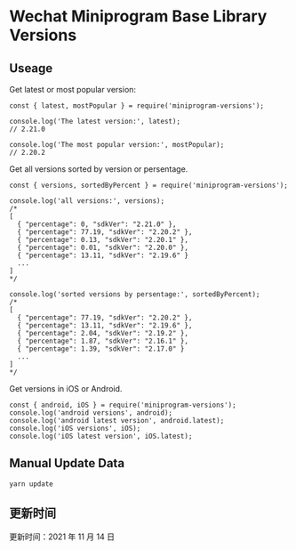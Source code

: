 
# Wechat Miniprogram Base Library Versions

## Useage

Get latest or most popular version:

```;
const { latest, mostPopular } = require('miniprogram-versions');

console.log('The latest version:', latest);
// 2.21.0

console.log('The most popular version:', mostPopular);
// 2.20.2

```

Get all versions sorted by version or persentage.

```
const { versions, sortedByPercent } = require('miniprogram-versions');

console.log('all versions:', versions);
/*
[
  { "percentage": 0, "sdkVer": "2.21.0" },
  { "percentage": 77.19, "sdkVer": "2.20.2" },
  { "percentage": 0.13, "sdkVer": "2.20.1" },
  { "percentage": 0.01, "sdkVer": "2.20.0" },
  { "percentage": 13.11, "sdkVer": "2.19.6" }
  ...
]
*/

console.log('sorted versions by persentage:', sortedByPercent);
/*
[
  { "percentage": 77.19, "sdkVer": "2.20.2" },
  { "percentage": 13.11, "sdkVer": "2.19.6" },
  { "percentage": 2.04, "sdkVer": "2.19.2" },
  { "percentage": 1.87, "sdkVer": "2.16.1" },
  { "percentage": 1.39, "sdkVer": "2.17.0" }
  ...
]
*/
```

Get versions in iOS or Android.

```
const { android, iOS } = require('miniprogram-versions');
console.log('android versions', android);
console.log('android latest version', android.latest);
console.log('iOS versions', iOS);
console.log('iOS latest version', iOS.latest);
```

## Manual Update Data

```
yarn update
```

## 更新时间

更新时间：2021 年 11 月 14 日
